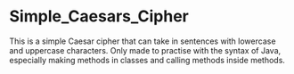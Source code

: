 # Simple_Caesars_Cipher
This is a simple Caesar cipher that can take in sentences with lowercase and uppercase characters. Only made to practise with the syntax of Java, especially making methods in classes and calling methods inside methods. 
